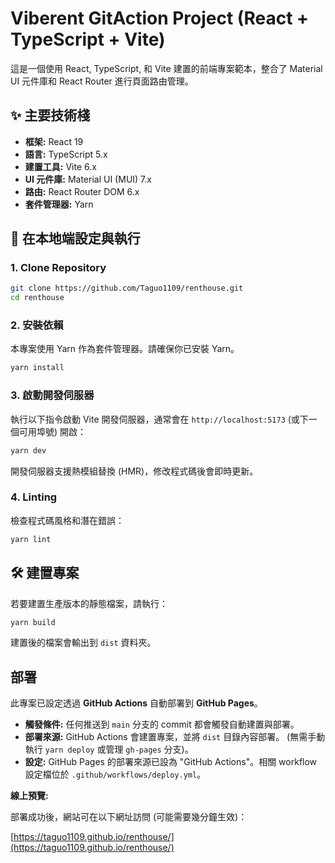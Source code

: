 # Viberent GitAction Project (React + TypeScript + Vite)

這是一個使用 React, TypeScript, 和 Vite 建置的前端專案範本，整合了 Material UI 元件庫和 React Router 進行頁面路由管理。

## ✨ 主要技術棧

*   **框架:** React 19
*   **語言:** TypeScript 5.x
*   **建置工具:** Vite 6.x
*   **UI 元件庫:** Material UI (MUI) 7.x
*   **路由:** React Router DOM 6.x
*   **套件管理器:** Yarn

## 🚀 在本地端設定與執行

### 1. Clone Repository

```bash
git clone https://github.com/Taguo1109/renthouse.git
cd renthouse
```

### 2. 安裝依賴

本專案使用 Yarn 作為套件管理器。請確保你已安裝 Yarn。

```bash
yarn install
```

### 3. 啟動開發伺服器

執行以下指令啟動 Vite 開發伺服器，通常會在 `http://localhost:5173` (或下一個可用埠號) 開啟：

```bash
yarn dev
```

開發伺服器支援熱模組替換 (HMR)，修改程式碼後會即時更新。

### 4. Linting

檢查程式碼風格和潛在錯誤：

```bash
yarn lint
```

## 🛠️ 建置專案

若要建置生產版本的靜態檔案，請執行：

```bash
yarn build
```

建置後的檔案會輸出到 `dist` 資料夾。

## 部署

此專案已設定透過 **GitHub Actions** 自動部署到 **GitHub Pages**。

*   **觸發條件:** 任何推送到 `main` 分支的 commit 都會觸發自動建置與部署。
*   **部署來源:** GitHub Actions 會建置專案，並將 `dist` 目錄內容部署。 (無需手動執行 `yarn deploy` 或管理 `gh-pages` 分支)。
*   **設定:** GitHub Pages 的部署來源已設為 "GitHub Actions"。相關 workflow 設定檔位於 `.github/workflows/deploy.yml`。

**線上預覽:**

部署成功後，網站可在以下網址訪問 (可能需要幾分鐘生效)：

[https://taguo1109.github.io/renthouse/](https://taguo1109.github.io/renthouse/)
